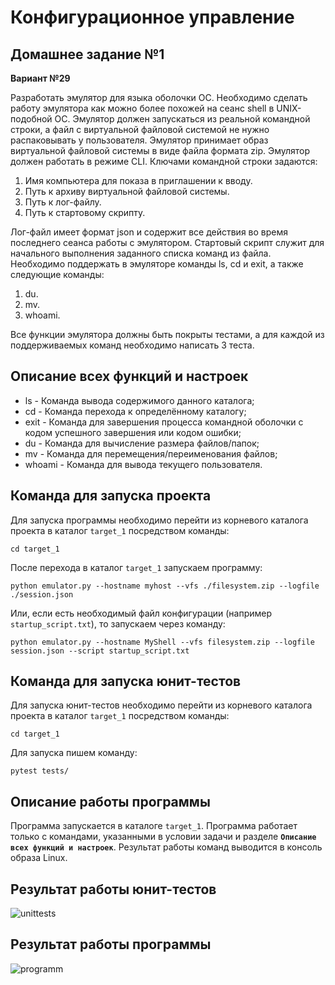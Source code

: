# Конфигурационное управление

## Домашнее задание №1

**Вариант №29**

Разработать эмулятор для языка оболочки ОС. Необходимо сделать работу эмулятора как можно более похожей на сеанс shell в UNIX-подобной ОС. Эмулятор должен запускаться из реальной командной строки, а файл с виртуальной файловой системой не нужно распаковывать у пользователя. Эмулятор принимает образ виртуальной файловой системы в виде файла формата zip. Эмулятор должен работать в режиме CLI.
Ключами командной строки задаются:
1. Имя компьютера для показа в приглашении к вводу.
2. Путь к архиву виртуальной файловой системы.
3. Путь к лог-файлу.
4. Путь к стартовому скрипту.

Лог-файл имеет формат json и содержит все действия во время последнего сеанса работы с эмулятором. Стартовый скрипт служит для начального выполнения заданного списка команд из файла. Необходимо поддержать в эмуляторе команды ls, cd и exit, а также следующие команды:
1. du.
2. mv.
3. whoami.

Все функции эмулятора должны быть покрыты тестами, а для каждой из поддерживаемых команд необходимо написать 3 теста.

## Описание всех функций и настроек

* ls - Команда вывода содержимого данного каталога;
* cd - Команда перехода к определённому каталогу;
* exit - Команда для завершения процесса командной оболочки с кодом успешного завершения или кодом ошибки;
* du - Команда для вычисление размера файлов/папок;
* mv - Команда для перемещения/переименования файлов;
* whoami - Команда для вывода текущего пользователя.

## Команда для запуска проекта

Для запуска программы необходимо перейти из корневого каталога проекта в каталог ``target_1`` посредством команды:

```
cd target_1
```

После перехода в каталог ``target_1`` запускаем программу:

```
python emulator.py --hostname myhost --vfs ./filesystem.zip --logfile ./session.json
```

Или, если есть необходимый файл конфигурации (например ``startup_script.txt``), то запускаем через команду:

```
python emulator.py --hostname MyShell --vfs filesystem.zip --logfile session.json --script startup_script.txt
```

## Команда для запуска юнит-тестов

Для запуска юнит-тестов необходимо перейти из корневого каталога проекта в каталог ``target_1`` посредством команды:

```
cd target_1
```

Для запуска пишем команду:

```
pytest tests/
```

## Описание работы программы

Программа запускается в каталоге ``target_1``. Программа работает только с командами, указанными в условии задачи и разделе **``Описание всех функций и настроек``**. Результат работы команд выводится в консоль образа Linux. 

## Результат работы юнит-тестов

![unittests](https://github.com/SamurayGIF/Homework-1---Configuration-management/blob/28f91aedc74071fc265fd56044d4eb9fbfb92256/target_1/images/Screenshot%202024-11-23%20213150.png)

## Результат работы программы

![programm](https://github.com/SamurayGIF/Homework-1---Configuration-management/blob/4ec2d8a68752ca4c409fc3c39acbee58adf46694/target_1/images/Screenshot%202024-11-24%20022526.png)



